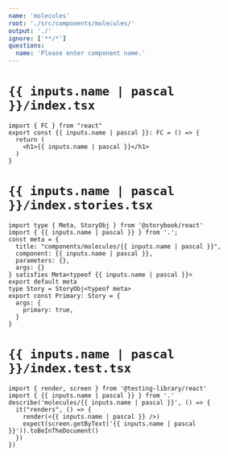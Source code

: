 ```yaml
---
name: 'molecules'
root: './src/components/molecules/'
output: './'
ignore: ['**/*']
questions:
  name: 'Please enter component name.'
---
```


# `{{ inputs.name | pascal }}/index.tsx`

```tsx
import { FC } from "react"
export const {{ inputs.name | pascal }}: FC = () => {
  return (
    <h1>{{ inputs.name | pascal }}</h1>
  )
}
```

# `{{ inputs.name | pascal }}/index.stories.tsx`

```tsx
import type { Meta, StoryObj } from '@storybook/react'
import { {{ inputs.name | pascal }} } from '.';
const meta = {
  title: "components/molecules/{{ inputs.name | pascal }}",
  component: {{ inputs.name | pascal }},
  parameters: {},
  args: {}
} satisfies Meta<typeof {{ inputs.name | pascal }}>
export default meta
type Story = StoryObj<typeof meta>
export const Primary: Story = {
  args: {
    primary: true,
  }
}
```

# `{{ inputs.name | pascal }}/index.test.tsx`
```tsx
import { render, screen } from '@testing-library/react'
import { {{ inputs.name | pascal }} } from '.'
describe('molecules/{{ inputs.name | pascal }}', () => {
  it("renders", () => {
    render(<{{ inputs.name | pascal }} />)
    expect(screen.getByText('{{ inputs.name | pascal }}')).toBeInTheDocument()
  })
})
```